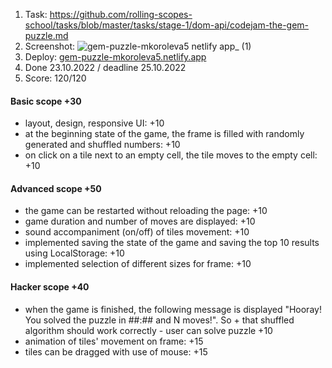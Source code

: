 1. Task: https://github.com/rolling-scopes-school/tasks/blob/master/tasks/stage-1/dom-api/codejam-the-gem-puzzle.md
2. Screenshot:
![gem-puzzle-mkoroleva5 netlify app_ (1)](https://github.com/mkoroleva5/gem-puzzle/assets/105849327/c589f357-867b-4f01-8457-c18a00c1d1c6)
3. Deploy: [gem-puzzle-mkoroleva5.netlify.app](https://gem-puzzle-mkoroleva5.netlify.app/)
4. Done 23.10.2022 / deadline 25.10.2022
5. Score: 120/120  

#### Basic scope +30  

+ layout, design, responsive UI: +10
+ at the beginning state of the game, the frame is filled with randomly generated and shuffled numbers: +10
+ on click on a tile next to an empty cell, the tile moves to the empty cell: +10  

#### Advanced scope +50  

+ the game can be restarted without reloading the page: +10
+ game duration and number of moves are displayed: +10
+ sound accompaniment (on/off) of tiles movement: +10
+ implemented saving the state of the game and saving the top 10 results using LocalStorage: +10
+ implemented selection of different sizes for frame: +10  

#### Hacker scope +40  

+ when the game is finished, the following message is displayed "Hooray! You solved the puzzle in ##:## and N moves!". So + that shuffled algorithm should work correctly - user can solve puzzle +10
+ animation of tiles' movement on frame: +15
+ tiles can be dragged with use of mouse: +15
